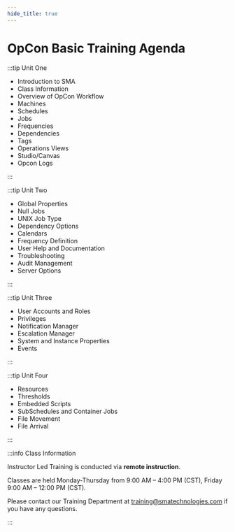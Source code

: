 ```yaml
---
hide_title: true
---
```


# OpCon Basic Training Agenda

:::tip Unit One

* Introduction to SMA 
* Class Information 
* Overview of OpCon Workflow 
* Machines 
* Schedules 
* Jobs 
* Frequencies 
* Dependencies 
* Tags 
* Operations Views 
* Studio/Canvas
* Opcon Logs 

:::

:::tip Unit Two

* Global Properties 
* Null Jobs 
* UNIX Job Type 
* Dependency Options 
* Calendars
* Frequency Definition
* User Help and Documentation
* Troubleshooting
* Audit Management
* Server Options

:::

:::tip Unit Three

* User Accounts and Roles 
* Privileges
* Notification Manager 
* Escalation Manager
* System and Instance Properties
* Events

:::

:::tip Unit Four

* Resources 
* Thresholds
* Embedded Scripts
* SubSchedules and Container Jobs
* File Movement
* File Arrival

:::

:::info Class Information

Instructor Led Training is conducted via **remote instruction**.

Classes are held Monday-Thursday from 9:00 AM – 4:00 PM (CST), Friday 9:00 AM – 12:00 PM (CST).

Please contact our Training Department at [training@smatechnologies.com](mailto:training@smatechnologies.com) if you have any questions.

:::